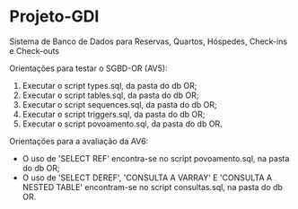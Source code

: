 # Projeto-GDI
Sistema de Banco de Dados para Reservas, Quartos, Hóspedes, Check-ins e Check-outs

Orientações para testar o SGBD-OR (AV5):
1. Executar o script types.sql, da pasta do db OR;
2. Executar o script tables.sql, da pasta do db OR;
3. Executar o script sequences.sql, da pasta do db OR;
4. Executar o script triggers.sql, da pasta do db OR;
5. Executar o script povoamento.sql, da pasta do db OR.

Orientações para a avaliação da AV6:
- O uso de 'SELECT REF' encontra-se no script povoamento.sql, na pasta do db OR;
- O uso de 'SELECT DEREF', 'CONSULTA A VARRAY' E 'CONSULTA A NESTED TABLE' encontram-se no script consultas.sql, na pasta do db OR.
